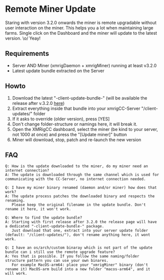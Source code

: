 # Remote Miner Update

Staring with version 3.2.0 onwards the miner is remote upgradable without user interaction on the miner.
This helps you a lot when maintaining large farms. Single click on the Dashboard and the miner will update to the latest version. \o/ Yeay!

## Requirements

* Server AND Miner (xmrigDaemon + xmrigMiner) running at least v3.2.0
* Latest update bundle extracted on the Server

## Howto

1. Download the latest "-client-update-bundle-" (will be available the release after v.3.2.0 [here](https://github.com/Bendr0id/xmrigCC/releases))
2. Extract everything inside that bundle into your xmrigCC-Server "/client-updates/" folder
3. If it asks to override (older version), press [YES]
4. Don't change folder-structure or namings here, it will break it.
5. Open the XMRigCC dashboard, select the miner (be kind to your server, not 1000 at once) and press the "[Update miner]" button
6. Miner will download, stop, patch and re-launch the new version

## FAQ

    Q: How is the update downloaded to the miner, do my miner need an internet connection?
    A: The update is downloaded through the same channel which is used for communicating with the CC-Server, no internet connection needed.

    Q: I have my miner binary renamed (daemon and/or miner) how does that work?
    A: The update process patches the downloaded binary and respects the renaming. 
       Please keep the original filename in the update bundle. Don't rename it here, it won't work. 

    Q: Where to find the update bundle?
    A: Starting with first release after 3.2.0 the release page will have a dedicated "-client-update-bundle-" package.
       Just download that one, extract into your server update folder (default: "/client-updates/"), don't rename anything here, it wont work.

    Q: I have an os/arch/custom binaray which is not part of the update bundle can i still use the remote upgrade feature?
    A: Yes that is possible. If you follow the same naming/folder structure pattern you can use your own binares.
       For example MacOS-arm64: place your "xmrigMiner" binary (don't rename it) MacOS-arm build into a new folder "macos-arm64", and it will work.
